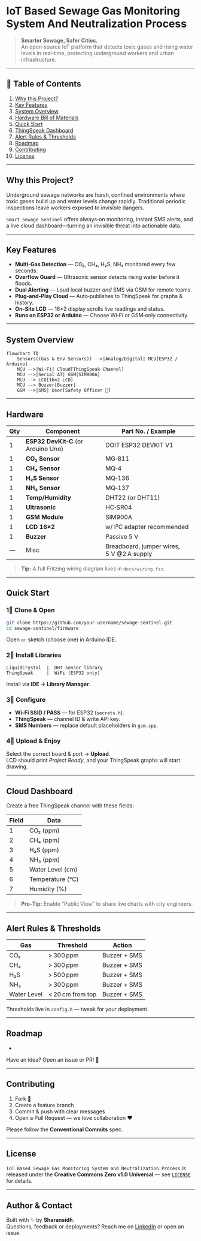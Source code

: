 # IoT Based Sewage Gas Monitoring System And Neutralization Process
> **Smarter Sewage, Safer Cities.**\
> An open‑source IoT platform that detects toxic gases and rising water levels in real‑time, protecting underground workers and urban infrastructure.
&#x20;&#x20;
---

## 📜 Table of Contents 

1. [Why this Project?](#why-this-project)
2. [Key Features](#key-features)
3. [System Overview](#system-overview)
4. [Hardware Bill of Materials](#hardware)
5. [Quick Start](#quick-start)
6. [ThingSpeak Dashboard](#cloud-dashboard)
7. [Alert Rules & Thresholds](#alert-rules--thresholds)
8. [Roadmap](#roadmap)
9. [Contributing](#contributing)
10. [License](#license)

---
## Why this Project?

Underground sewage networks are harsh, confined environments where toxic gases build up and water levels change rapidly. Traditional periodic inspections leave workers exposed to invisible dangers.

`Smart Sewage Sentinel` offers always‑on monitoring, instant SMS alerts, and a live cloud dashboard—turning an invisible threat into actionable data.

---

## Key Features

- **Multi‑Gas Detection** — CO₂, CH₄, H₂S, NH₃ monitored every few seconds.
- **Overflow Guard** — Ultrasonic sensor detects rising water before it floods.
- **Dual Alerting** — Loud local buzzer *and* SMS via GSM for remote teams.
- **Plug‑and‑Play Cloud** — Auto‑publishes to ThingSpeak for graphs & history.
- **On‑Site LCD** — 16×2 display scrolls live readings and status.
- **Runs on ESP32 or Arduino** — Choose Wi‑Fi or GSM‑only connectivity.

---

## System Overview

```mermaid
flowchart TD
    Sensors((Gas & Env Sensors)) -->|Analog/Digital| MCU[ESP32 / Arduino]
    MCU -->|Wi‑Fi| Cloud[ThingSpeak Channel]
    MCU -->|Serial AT| GSM[SIM900A]
    MCU --> LCD[16×2 LCD]
    MCU --> Buzzer[Buzzer]
    GSM -->|SMS| User[Safety Officer 📱]
```

---

## Hardware

| Qty | Component                           | Part No. / Example                        |
| --- | ----------------------------------- | ----------------------------------------- |
| 1   | **ESP32 DevKit‑C** (or Arduino Uno) | DOIT ESP32 DEVKIT V1                      |
| 1   | **CO₂ Sensor**                      | MG‑811                                    |
| 1   | **CH₄ Sensor**                      | MQ‑4                                      |
| 1   | **H₂S Sensor**                      | MQ‑136                                    |
| 1   | **NH₃ Sensor**                      | MQ‑137                                    |
| 1   | **Temp/Humidity**                   | DHT22 (or DHT11)                          |
| 1   | **Ultrasonic**                      | HC‑SR04                                   |
| 1   | **GSM Module**                      | SIM900A                                   |
| 1   | **LCD 16×2**                        | w/ I²C adapter recommended                |
| 1   | **Buzzer**                          | Passive 5 V                               |
| —   | Misc                                | Breadboard, jumper wires, 5 V @2 A supply |

> **Tip:** A full Fritzing wiring diagram lives in `docs/wiring.fzz`.

---

## Quick Start

### 1⃣ Clone & Open

```bash
git clone https://github.com/your‑username/sewage‑sentinel.git
cd sewage‑sentinel/firmware
```

Open `or` sketch (choose one) in Arduino IDE.

### 2⃣ Install Libraries

```
LiquidCrystal  |  DHT sensor library
ThingSpeak     |  WiFi (ESP32 only)
```

Install via **IDE → Library Manager**.

### 3⃣ Configure

- **Wi‑Fi SSID / PASS** — for ESP32 (`secrets.h`).
- **ThingSpeak** — channel ID & write API key.
- **SMS Numbers** — replace default placeholders in `gsm.cpp`.

### 4⃣ Upload & Enjoy

Select the correct board & port → **Upload**.\
LCD should print *Project Ready*, and your ThingSpeak graphs will start drawing.

---

## Cloud Dashboard

Create a free ThingSpeak channel with these fields:

| Field | Data             |
| ----- | ---------------- |
| 1     | CO₂ (ppm)        |
| 2     | CH₄ (ppm)        |
| 3     | H₂S (ppm)        |
| 4     | NH₃ (ppm)        |
| 5     | Water Level (cm) |
| 6     | Temperature (°C) |
| 7     | Humidity (%)     |

> **Pro‑Tip:** Enable “Public View” to share live charts with city engineers.

---

## Alert Rules & Thresholds

| Gas         | Threshold        | Action       |
| ----------- | ---------------- | ------------ |
| CO₂         | > 300 ppm        | Buzzer + SMS |
| CH₄         | > 300 ppm        | Buzzer + SMS |
| H₂S         | > 500 ppm        | Buzzer + SMS |
| NH₃         | > 300 ppm        | Buzzer + SMS |
| Water Level | < 20 cm from top | Buzzer + SMS |

Thresholds live in `config.h` — tweak for your deployment.

---

## Roadmap

-

Have an idea? Open an issue or PR! 🚀

---

## Contributing

1. Fork 🎉
2. Create a feature branch
3. Commit & push with clear messages
4. Open a Pull Request — we love collaboration ❤

Please follow the **Conventional Commits** spec.

---

## License

`IoT Based Sewage Gas Monitoring System and Neutralization Process` is released under the **Creative Commons Zero v1.0 Universal** — see [`LICENSE`](LICENSE) for details.

---

## Author & Contact

Built with ✨ by **Sharansidh**.\
Questions, feedback or deployments? Reach me on [LinkedIn](https://www.linkedin.com/in/sharansidh0301/) or open an issue.

